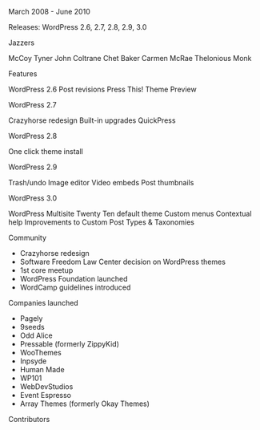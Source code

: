 March 2008 - June 2010

Releases:
WordPress 2.6, 2.7, 2.8, 2.9, 3.0

Jazzers

McCoy Tyner
John Coltrane
Chet Baker
Carmen McRae
Thelonious Monk

Features

WordPress 2.6
Post revisions
Press This!
Theme Preview

WordPress 2.7

Crazyhorse redesign
Built-in upgrades
QuickPress

WordPress 2.8

One click theme install

WordPress 2.9

Trash/undo
Image editor
Video embeds
Post thumbnails

WordPress 3.0

WordPress Multisite
Twenty Ten default theme
Custom menus
Contextual help
Improvements to Custom Post Types & Taxonomies

Community
- Crazyhorse redesign
- Software Freedom Law Center decision on WordPress themes
- 1st core meetup
- WordPress Foundation launched
- WordCamp guidelines introduced

Companies launched
- Pagely
- 9seeds
- Odd Alice
- Pressable (formerly ZippyKid)
- WooThemes
- Inpsyde
- Human Made
- WP101
- WebDevStudios
- Event Espresso
- Array Themes (formerly Okay Themes)

Contributors

